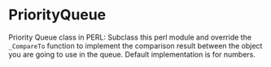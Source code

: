 # PriorityQueue
Priority Queue class in PERL:
  Subclass this perl module and override the `_CompareTo` function to implement the comparison result between the object you are going to use in the queue. Default implementation is for numbers.
